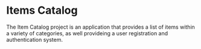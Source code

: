# Items Catalog

The Item Catalog project is an application that provides a list of items within a variety of categories, as well provideing a user registration and authentication system.

